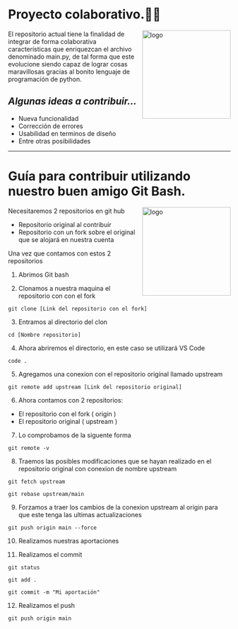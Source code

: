 # **Proyecto colaborativo.🐱‍💻**


<img src="https://icon-library.com/images/icon-python/icon-python-3.jpg" align="right"
     alt="logo" width="200" height="200">


El repositorio actual tiene la finalidad de integrar de forma colaborativa características que enriquezcan el archivo denominado main.py, de tal forma que este evolucione siendo capaz de lograr cosas maravillosas gracias al bonito lenguaje de programación de python.

## *Algunas ideas a contribuir...*

- Nueva funcionalidad
- Corrección de errores
- Usabilidad en terminos de diseño 
- Entre otras posibilidades

***
# Guía para contribuir utilizando nuestro buen amigo Git Bash.

<img src="https://mir-s3-cdn-cf.behance.net/project_modules/hd/3651d537081535.5733bc340f7b2.png" align="right"
     alt="logo" width="200" height="200">

Necesitaremos 2 repositorios en git hub

- Repositorio original al contribuir
- Repositorio con un fork sobre el original que se alojará en nuestra cuenta


Una vez que contamos con estos 2 repositorios 


1. Abrimos Git bash

2. Clonamos a nuestra maquina el repositorio con con el fork

~~~
git clone [Link del repositorio con el fork] 
~~~

3. Entramos al directorio del clon

~~~
cd [Nombre repositorio] 
~~~

4. Ahora abriremos el directorio, en este caso se utilizará VS Code

~~~
code .
~~~

5. Agregamos una conexion con el repositorio original llamado upstream

~~~
git remote add upstream [Link del repositorio original]
~~~

6. Ahora contamos con 2 repositorios: 

- El repositorio con el fork ( origin )
- El repositorio original ( upstream )

7. Lo comprobamos de la siguente forma

~~~
git remote -v
~~~

8. Traemos las posibles modificaciones que se hayan realizado en el repositorio original con conexion de nombre upstream

~~~
git fetch upstream
~~~
~~~
git rebase upstream/main
~~~

9. Forzamos a traer los cambios de la conexion upstream al origin para que este tenga las ultimas actualizaciones

~~~
git push origin main --force
~~~

10. Realizamos nuestras aportaciones

11. Realizamos el commit

~~~
git status
~~~
~~~
git add .
~~~
~~~
git commit -m "Mi aportación"
~~~

12. Realizamos el push

~~~
git push origin main
~~~

